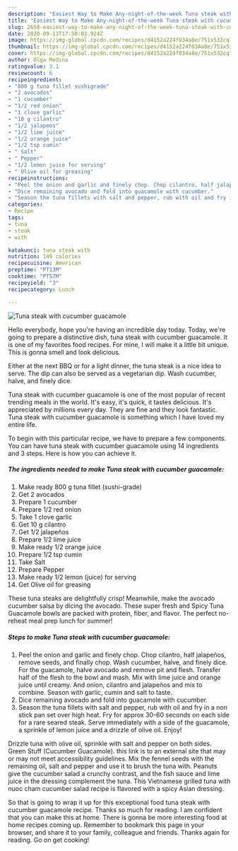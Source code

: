 ```yaml
---
description: "Easiest Way to Make Any-night-of-the-week Tuna steak with cucumber guacamole"
title: "Easiest Way to Make Any-night-of-the-week Tuna steak with cucumber guacamole"
slug: 2658-easiest-way-to-make-any-night-of-the-week-tuna-steak-with-cucumber-guacamole
date: 2020-09-13T17:50:03.924Z
image: https://img-global.cpcdn.com/recipes/d4152a224f034a8e/751x532cq70/tuna-steak-with-cucumber-guacamole-recipe-main-photo.jpg
thumbnail: https://img-global.cpcdn.com/recipes/d4152a224f034a8e/751x532cq70/tuna-steak-with-cucumber-guacamole-recipe-main-photo.jpg
cover: https://img-global.cpcdn.com/recipes/d4152a224f034a8e/751x532cq70/tuna-steak-with-cucumber-guacamole-recipe-main-photo.jpg
author: Olga Medina
ratingvalue: 3.1
reviewcount: 6
recipeingredient:
- "800 g tuna fillet sushigrade"
- "2 avocados"
- "1 cucumber"
- "1/2 red onion"
- "1 clove garlic"
- "10 g cilantro"
- "1/2 jalapeos"
- "1/2 lime juice"
- "1/2 orange juice"
- "1/2 tsp cumin"
- " Salt"
- " Pepper"
- "1/2 lemon juice for serving"
- " Olive oil for greasing"
recipeinstructions:
- "Peel the onion and garlic and finely chop. Chop cilantro, half jalapeños, remove seeds, and finally chop. Wash cucumber, halve, and finely dice. For the guacamole, halve avocado and remove pit and flesh. Transfer half of the flesh to the bowl and mash. Mix with lime juice and orange juice until creamy. And onion, cilantro and jalapeños and mix to combine. Season with garlic, cumin and salt to taste."
- "Dice remaining avocado and fold into guacamole with cucumber."
- "Season the tuna fillets with salt and pepper, rub with oil and fry in a non stick pan set over high heat. Fry for approx 30-60 seconds on each side for a rare seared steak. Serve immediately with a side of the guacamole, a sprinkle of lemon juice and a drizzle of olive oil. Enjoy!"
categories:
- Recipe
tags:
- tuna
- steak
- with

katakunci: tuna steak with 
nutrition: 149 calories
recipecuisine: American
preptime: "PT13M"
cooktime: "PT57M"
recipeyield: "3"
recipecategory: Lunch

---
```



![Tuna steak with cucumber guacamole](https://img-global.cpcdn.com/recipes/d4152a224f034a8e/751x532cq70/tuna-steak-with-cucumber-guacamole-recipe-main-photo.jpg)

Hello everybody, hope you're having an incredible day today. Today, we're going to prepare a distinctive dish, tuna steak with cucumber guacamole. It is one of my favorites food recipes. For mine, I will make it a little bit unique. This is gonna smell and look delicious.

Either at the next BBQ or for a light dinner, the tuna steak is a nice idea to serve. The dip can also be served as a vegetarian dip. Wash cucumber, halve, and finely dice.

Tuna steak with cucumber guacamole is one of the most popular of recent trending meals in the world. It's easy, it's quick, it tastes delicious. It's appreciated by millions every day. They are fine and they look fantastic. Tuna steak with cucumber guacamole is something which I have loved my entire life.


To begin with this particular recipe, we have to prepare a few components. You can have tuna steak with cucumber guacamole using 14 ingredients and 3 steps. Here is how you can achieve it.

<!--inarticleads1-->

##### The ingredients needed to make Tuna steak with cucumber guacamole:

1. Make ready 800 g tuna fillet (sushi-grade)
1. Get 2 avocados
1. Prepare 1 cucumber
1. Prepare 1/2 red onion
1. Take 1 clove garlic
1. Get 10 g cilantro
1. Get 1/2 jalapeños
1. Prepare 1/2 lime juice
1. Make ready 1/2 orange juice
1. Prepare 1/2 tsp cumin
1. Take  Salt
1. Prepare  Pepper
1. Make ready 1/2 lemon (juice) for serving
1. Get  Olive oil for greasing


These tuna steaks are delightfully crisp! Meanwhile, make the avocado cucumber salsa by dicing the avocado. These super fresh and Spicy Tuna Guacamole bowls are packed with protein, fiber, and flavor. The perfect no-reheat meal prep lunch for summer! 

<!--inarticleads2-->

##### Steps to make Tuna steak with cucumber guacamole:

1. Peel the onion and garlic and finely chop. Chop cilantro, half jalapeños, remove seeds, and finally chop. Wash cucumber, halve, and finely dice. For the guacamole, halve avocado and remove pit and flesh. Transfer half of the flesh to the bowl and mash. Mix with lime juice and orange juice until creamy. And onion, cilantro and jalapeños and mix to combine. Season with garlic, cumin and salt to taste.
1. Dice remaining avocado and fold into guacamole with cucumber.
1. Season the tuna fillets with salt and pepper, rub with oil and fry in a non stick pan set over high heat. Fry for approx 30-60 seconds on each side for a rare seared steak. Serve immediately with a side of the guacamole, a sprinkle of lemon juice and a drizzle of olive oil. Enjoy!


Drizzle tuna with olive oil, sprinkle with salt and pepper on both sides. Green Stuff (Cucumber Guacamole). this link is to an external site that may or may not meet accessibility guidelines. Mix the fennel seeds with the remaining oil, salt and pepper and use it to brush the tuna with. Peanuts give the cucumber salad a crunchy contrast, and the fish sauce and lime juice in the dressing complement the tuna. This Vietnamese grilled tuna with nuoc cham cucumber salad recipe is flavored with a spicy Asian dressing. 

So that is going to wrap it up for this exceptional food tuna steak with cucumber guacamole recipe. Thanks so much for reading. I am confident that you can make this at home. There is gonna be more interesting food at home recipes coming up. Remember to bookmark this page in your browser, and share it to your family, colleague and friends. Thanks again for reading. Go on get cooking!
